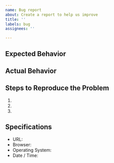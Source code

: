 ```yaml
---
name: Bug report
about: Create a report to help us improve
title: ''
labels: bug
assignees: ''

---
```


<!-- BUG REPORT -->

## Expected Behavior
<!-- What should happen? -->

## Actual Behavior
<!-- What did happen? -->

## Steps to Reproduce the Problem
<!-- How did it happen? -->
  1.
  1.
  1.

## Specifications
<!-- Where did it happen -->
  - URL:
  - Browser:
  - Operating System:
  - Date / Time:
